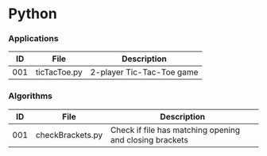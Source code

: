 # Python
### Applications
|ID     |File            |Description                                       |
|-------|----------------|--------------------------------------------------|
|001    |ticTacToe.py    |2-player Tic-Tac-Toe game                         |

### Algorithms
|ID     |File                |Description                                                |
|-------|--------------------|-----------------------------------------------------------|
|001    |checkBrackets.py    |Check if file has matching opening and closing brackets    |